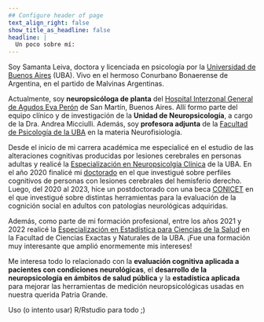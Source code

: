 ```yaml
---
## Configure header of page
text_align_right: false
show_title_as_headline: false
headline: |
  Un poco sobre mí:
---
```


<!-- this is a subheadline -->
Soy Samanta Leiva, doctora y licenciada en psicología por la [Universidad de Buenos Aires](https://uba.ar/) (UBA). Vivo en el hermoso Conurbano Bonaerense de Argentina, en el partido de Malvinas Argentinas.

Actualmente, soy **neuropsicóloga de planta** del [Hospital Interzonal General de Agudos Eva Perón](https://www.ms.gba.gov.ar/sitios/hospitalevaperon/) de San Martín, Buenos Aires. Allí formo parte del equipo clínico y de investigación de la **Unidad de Neuropsicología**, a cargo de la Dra. Andrea Micciulli. Además, soy **profesora adjunta** de la [Facultad de Psicología de la UBA](http://www.psi.uba.ar/) en la materia Neurofisiología. 

Desde el inicio de mi carrera académica me especialicé en el estudio de las alteraciones cognitivas producidas por lesiones cerebrales en personas adultas y realicé la [Especialización en Neuropsicolgía Clínica](http://pgneuropsicologia.com.ar/) de la UBA. En el año 2020 finalicé mi [doctorado](/project/doctorado/) en el que investigué sobre perfiles cognitivos de personas con lesiones cerebrales del hemisferio derecho. Luego, del 2020 al 2023, hice un postdoctorado con una beca [CONICET](https://www.conicet.gov.ar/) en el que investigué sobre distintas  herramientas para la evaluación de la cognición social en adultos con patologías neurológicas adquiridas.

Además, como parte de mi formación profesional, entre los años 2021 y 2022 realicé la [Especialización en Estadística para Ciencias de la Salud](https://ic.fcen.uba.ar/actividades-academicas/formacion/posgrados/especializacion-en-estadistica-para-ciencias-de-la-salud) en la Facultad de Ciencias Exactas y Naturales de la UBA. ¡Fue una formación muy interesante que amplió enormemente mis intereses!
  
Me interesa todo lo relacionado con la **evaluación cognitiva aplicada a pacientes con condiciones neurológicas**, el **desarrollo de la neuropsicología en ámbitos de salud pública** y la **estadística aplicada** para mejorar las herramientas de medición neuropsicológicas usadas en nuestra querida Patria Grande.

Uso (o intento usar) R/Rstudio para todo ;)